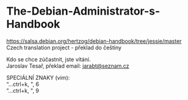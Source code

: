 # The-Debian-Administrator-s-Handbook
https://salsa.debian.org/hertzog/debian-handbook/tree/jessie/master
Czech translation project - překlad do češtiny

Kdo se chce zúčastnit, jste vítání.  
Jaroslav Tesař, překlad
email: jarabt@seznam.cz
  
SPECIÁLNÍ ZNAKY (vim):  
“...ctrl+k, ", 6  
”...ctrl+k, ", 9  
